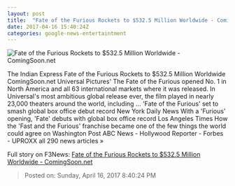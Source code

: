 ```yaml
---
layout: post
title:  "Fate of the Furious Rockets to $532.5 Million Worldwide - ComingSoon.net"
date: 2017-04-16 15:40:24Z
categories: google-news-entertaintment
---
```


![Fate of the Furious Rockets to $532.5 Million Worldwide - ComingSoon.net](http://cdn2-www.comingsoon.net/assets/uploads/2017/04/furiousboxoffice.jpg)

The Indian Express Fate of the Furious Rockets to $532.5 Million Worldwide ComingSoon.net Universal Pictures' The Fate of the Furious opened No. 1 in North America and all 63 international markets where it was released. In Universal's most ambitious global release ever, the film played in nearly 23,000 theaters around the world, including ... 'Fate of the Furious' set to smash global box office debut record New York Daily News With a 'Furious' opening, 'Fate' debuts with global box office record Los Angeles Times How the 'Fast and the Furious' franchise became one of the few things the world could agree on Washington Post ABC News - Hollywood Reporter - Forbes - UPROXX all 290 news articles »


Full story on F3News: [Fate of the Furious Rockets to $532.5 Million Worldwide - ComingSoon.net](http://www.f3nws.com/n/NaXBHE)

> Posted on: Sunday, April 16, 2017 8:40:24 PM
